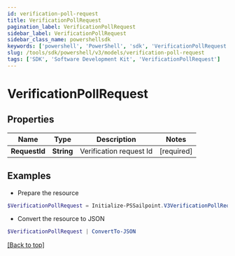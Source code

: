 ```yaml
---
id: verification-poll-request
title: VerificationPollRequest
pagination_label: VerificationPollRequest
sidebar_label: VerificationPollRequest
sidebar_class_name: powershellsdk
keywords: ['powershell', 'PowerShell', 'sdk', 'VerificationPollRequest'] 
slug: /tools/sdk/powershell/v3/models/verification-poll-request
tags: ['SDK', 'Software Development Kit', 'VerificationPollRequest']
---
```



# VerificationPollRequest

## Properties

Name | Type | Description | Notes
------------ | ------------- | ------------- | -------------
**RequestId** |  **String** | Verification request Id | [required]

## Examples

- Prepare the resource
```powershell
$VerificationPollRequest = Initialize-PSSailpoint.V3VerificationPollRequest  -RequestId 089899f13a8f4da7824996191587bab9
```

- Convert the resource to JSON
```powershell
$VerificationPollRequest | ConvertTo-JSON
```


[[Back to top]](#) 

